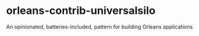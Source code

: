 # orleans-contrib-universalsilo
An opinionated, batteries-included, pattern for building Orleans applications
